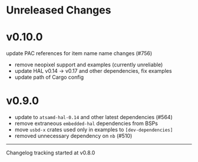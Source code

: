 # Unreleased Changes

# v0.10.0

  update PAC references for item name name changes (#756)
- remove neopixel support and examples (currently unreliable)
- update HAL v0.14 -> v0.17 and other dependencies, fix examples
- update path of Cargo config

# v0.9.0

- update to `atsamd-hal-0.14` and other latest dependencies (#564)
- remove extraneous `embedded-hal` dependencies from BSPs
- move `usbd-x` crates used only in examples to `[dev-dependencies]`
- removed unnecessary dependency on `nb` (#510)

---

Changelog tracking started at v0.8.0
